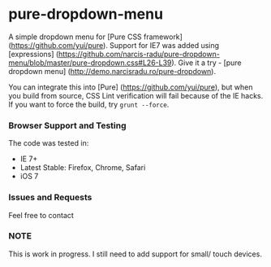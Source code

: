 pure-dropdown-menu
==================

A simple dropdown menu for [Pure CSS framework] (https://github.com/yui/pure). Support for IE7 was added using [expressions] (https://github.com/narcis-radu/pure-dropdown-menu/blob/master/pure-dropdown.css#L26-L39). Give it a try - [pure dropdown menu] (http://demo.narcisradu.ro/pure-dropdown).

You can integrate this into [Pure] (https://github.com/yui/pure), but when you build from source, CSS Lint verification will fail because of the IE hacks. If you want to force the build, try `grunt --force`.

### Browser Support and Testing
The code was tested in:
* IE 7+
* Latest Stable: Firefox, Chrome, Safari
* iOS 7

### Issues and Requests
Feel free to contact

### NOTE
This is work in progress. I still need to add support for small/ touch devices.


